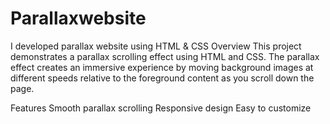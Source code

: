 # Parallaxwebsite
I developed parallax website using HTML &amp; CSS 
Overview
This project demonstrates a parallax scrolling effect using HTML and CSS. The parallax effect creates an immersive experience by moving background images at different speeds relative to the foreground content as you scroll down the page.

Features
Smooth parallax scrolling
Responsive design
Easy to customize
